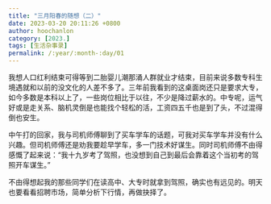 ```yaml
---
title: "三月阳春的随想（二）"
date: 2023-03-20 20:11:26 +0800
author: hoochanlon
category: [2023.]
tags: [生活杂事录]
permalink: /:year/:month-:day/01
---
```


我想人口红利结束可得等到二胎婴儿潮那涌人群就业才结束，目前来说多数专科生境遇就和以前的没文化的人差不多了。三年前我看到的这桌面岗还只是要求大专，如今多数是本科以上了，一些岗位相比于以往，不少是降过薪水的。中专呢，运气好或是走关系、脑机灵倒是也能找个轻松的活，工资四五千也是到了头，不过混得倒也安生。

<!-- more -->

中午打的回家，我与司机师傅聊到了买车学车的话题，可我对买车学车并没有什么兴趣。但司机师傅还是劝我要趁早学车，多一门技术好谋生。同时司机师傅不由得感慨了起来说：“我十九岁考了驾照，也没想到自己到最后会靠着这个当初考的驾照开车谋生。”

不由得想起我的那些同学们在读高中、大专时就拿到驾照，确实也有远见的。明天也要看看招聘市场，简单分析下行情，再做抉择了。